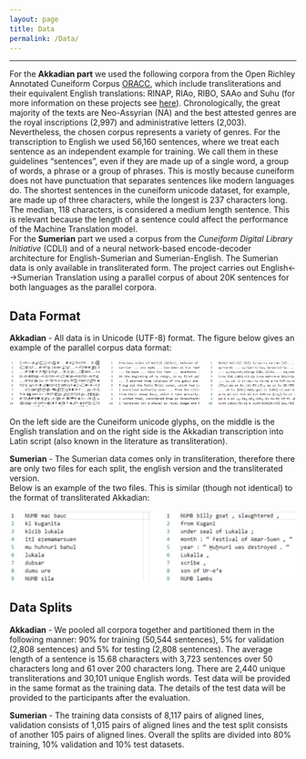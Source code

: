 ```yaml
---
layout: page
title: Data
permalink: /Data/
---
```

___

For the **Akkadian part** we used the following corpora from the Open Richley Annotated Cuneiform Corpus [ORACC](http://oracc.museum.upenn.edu/), which include transliterations and their equivalent English translations: RINAP, RIAo, RIBO, SAAo and Suhu (for more information on these projects see [here](http://oracc.museum.upenn.edu/armep/)). Chronologically, the great majority of the texts are Neo-Assyrian (NA) and the best attested genres are the royal inscriptions (2,997) and administrative letters (2,003). Nevertheless, the chosen corpus represents a variety of genres. For the transcription to English we used 56,160 sentences, where we treat each sentence as an independent example for training. We call them in these guidelines “sentences”, even if they are made up of a single word, a group of words, a phrase or a group of phrases. This is mostly because cuneiform does not have punctuation that separates sentences like modern languages do. The shortest sentences in the cuneiform unicode dataset, for example, are made up of three characters, while the longest is 237 characters long. The median, 118 characters, is considered a medium length sentence. This is relevant because the length of a sentence could affect the performance of the Machine Translation model.  
For the **Sumerian** part we used a corpus from the *Cuneiform Digital Library Initiative* (CDLI) and of a neural network-based encode-decoder architecture for English-Sumerian and Sumerian-English. The Sumerian data is only available in transliterated form. The project carries out English<-->Sumerian Translation using a parallel corpus of about 20K sentences for both languages as the parallel corpora.


## Data Format
**Akkadian** - All data is in Unicode (UTF-8) format. The figure below gives an example of the parallel
corpus data format:  

![Akkadian](/images/parallel_corpus_data_format.jpg)

On the left side are the Cuneiform unicode glyphs, on the middle is the English translation and on the right side is the Akkadian transcription into Latin script (also known in the literature as transliteration).

**Sumerian** - The Sumerian data comes only in transliteration, therefore there are only two files for each split, the english version and the transliterated version.  
Below is an example of the two files. This is similar (though not identical) to the format of transliterated Akkadian:

![Sumerian](/images/data_format_sumerian.jpg)


## Data Splits
**Akkadian** - 
We pooled all corpora together and partitioned them in the following manner: 90% for training (50,544 sentences), 5% for validation (2,808 sentences) and 5% for testing (2,808 sentences). The average length of a sentence is 15.68 characters with 3,723 sentences over 50 characters long and 61 over 200 characters long. There are 2,440 unique transliterations and 30,101 unique English words. Test data will be provided in the same format as the training data. The details of the test data will be provided to the participants after the evaluation.  

**Sumerian** - The training data consists of 8,117 pairs of aligned lines, validation consists of 1,015 pairs of aligned lines and the test split consists of another 105 pairs of aligned lines. Overall the splits are divided into 80% training, 10% validation and 10% test datasets.